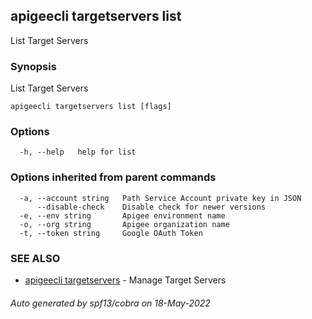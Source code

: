 ## apigeecli targetservers list

List Target Servers

### Synopsis

List Target Servers

```
apigeecli targetservers list [flags]
```

### Options

```
  -h, --help   help for list
```

### Options inherited from parent commands

```
  -a, --account string   Path Service Account private key in JSON
      --disable-check    Disable check for newer versions
  -e, --env string       Apigee environment name
  -o, --org string       Apigee organization name
  -t, --token string     Google OAuth Token
```

### SEE ALSO

* [apigeecli targetservers](apigeecli_targetservers.md)	 - Manage Target Servers

###### Auto generated by spf13/cobra on 18-May-2022
